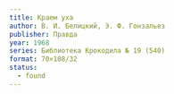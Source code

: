 ```yaml
---
title: Краем уха
author: В. И. Белицкий, Э. Ф. Гонзальез
publisher: Правда
year: 1968
series: Библиотека Крокодила № 19 (540)
format: 70×108/32
status:
  - found
---
```

